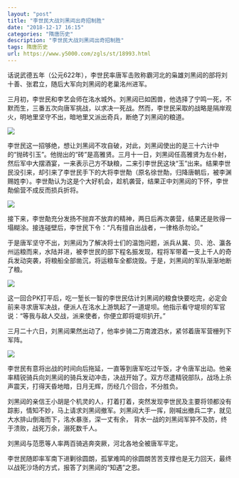 ```yaml
---
layout: "post"
title: "李世民大战刘黑闼出奇招制胜"
date: "2018-12-17 16:15"
categories: "隋唐历史"
description: "李世民大战刘黑闼出奇招制胜"
tags: 隋唐历史
url: https://www.y5000.com/zgls/st/18993.html
---
```






话说武德五年（公元622年），李世民率唐军击败称霸河北的枭雄刘黑闼的部将刘十善、张君立，随后大军向刘黑闼的老巢洺州进军。

三月初，李世民和李艺会师在洺水城外。刘黑闼已如困兽，他选择了宁鸣一死，不默而生，三番五次向唐军挑战，以求决一死战。然而，李世民采取的战略是隔岸观火，明地里坚守不出，暗地里又派出奇兵，断绝了刘黑闼的粮道。

![](https://img.y5000.com/uploads/allimg/170411/8-1F411091S01B.jpg)

李世民这一招够绝，想让刘黑闼不攻自破，对此，刘黑闼使出的是三十六计中的“抛砖引玉”。他抛出的“砖”是高雅贤。三月十一日，刘黑闼任高雅贤为左仆射，然后军中大摆酒宴，一来表示己方不缺粮，二来引李世民这块“玉”出来。结果李世民没引来，却引来了李世民手下的大将李世勣（原名徐世勣，归降唐朝后，被李渊赐姓李）。李世勣认为这是个大好机会，趁机袭营，结果正中刘黑闼的下怀，李世勣偷营不成反而损兵折将。

![](https://img.y5000.com/uploads/allimg/170411/092254N31-0.jpg)

接下来，李世勣充分发扬不抛弃不放弃的精神，两日后再次袭营，结果还是败得一塌糊涂。接连碰壁后，李世民下令：“凡有擅自出战者，一律格杀勿论。”

于是唐军坚守不出，刘黑闼为了解决将士们的温饱问题，派兵从冀、贝、沧、瀛各州运粮而来，水陆并进，被李世民的部下程名振发现，程将军带着一支上千人的奇兵发动突袭，将粮船全部凿沉，将运粮车全都烧毁。于是，刘黑闼的军队渐渐地断了粮。

![](https://img.y5000.com/uploads/allimg/170411/0922543358-1.jpg)

这一回合PK打平后，吃一堑长一智的李世民估计刘黑闼的粮食快要吃完，必定会前来寻求唐军决战，便派人在洺水上游筑起了一道堤坝。他指示看守堤坝的军官说：“等我与敌人交战，派来使者，你便立即将堤坝扒开。”

三月二十六日，刘黑闼果然出动了，他率步骑二万南渡泗水，紧邻着唐军营栅列下军阵。

![](https://img.y5000.com/uploads/allimg/170411/8-1F411091921H6.jpg)

李世民有意将出战的时间向后拖延，一直等到唐军吃过午饭，才令唐军出动。他亲率精锐骑兵向刘黑闼的骑兵发动冲击，决战开始了。双方尽遣精锐部队，战场上杀声震天，打得天昏地暗，日月无辉，历经几个回合，不分胜负。

刘黑闼的亲信王小胡是个机灵的人，打着打着，突然发现李世民及主要将领都没有踪影，情知不妙，马上请求刘黑闼撤军。刘黑闼大手一挥，刚喊出撤兵二字，就见大水排山倒海而下，洺水暴涨，深一丈有余，
背水一战的刘黑闼军猝不及防，终于溃败，战死万余，溺死数千人。

刘黑闼与范愿等人率两百骑逃奔突厥，河北各地全被唐军平定。

李世民随即率军南下进剿徐圆朗，孤掌难鸣的徐圆朗苦苦支撑也是无力回天，最终以战死沙场的方式，报答了刘黑闼的“知遇”之恩。
